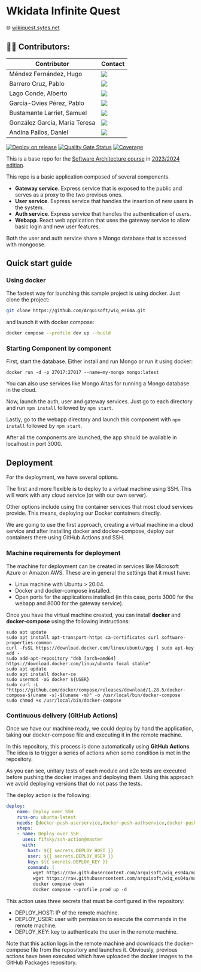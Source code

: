 # Wkidata Infinite Quest
🌐 [wikiquest.sytes.net](http://wikiquest.sytes.net/)
## 👨‍💻 Contributors:

| Contributor | Contact |
| ------------- | ------------- |
| Méndez Fernández, Hugo  | <a href="https://github.com/uo288543"><img src="https://img.shields.io/badge/uo288543-Hugo Méndez-red"></a>  |
| Barrero Cruz, Pablo   | <a href="https://github.com/PBC003"><img src="https://img.shields.io/badge/PBC003-Pablo Barrero-orange"></a>  |
| Lago Conde, Alberto  | <a href="https://github.com/uo288245"><img src="https://img.shields.io/badge/uo288245-Alberto Lago-yellow"></a>  |
| García-Ovies Pérez, Pablo  | <a href="https://github.com/PabloGOP"><img src="https://img.shields.io/badge/PabloGOP-Pablo García Ovies-green"></a>  |
| Bustamante Larriet, Samuel  | <a href="https://github.com/uo289689"><img src="https://img.shields.io/badge/uo289689-Samuel Bustamante-cyan"></a>  |
| González García, María Teresa  | <a href="https://github.com/uo288347"><img src="https://img.shields.io/badge/uo288347-María Teresa González-blue"></a>  |
| Andina Pailos, Daniel  | <a href="https://github.com/and1na"><img src="https://img.shields.io/badge/and1na-Daniel Andina-violet"></a>  |


[![Deploy on release](https://github.com/Arquisoft/wiq_es04a/actions/workflows/release.yml/badge.svg)](https://github.com/Arquisoft/wiq_es04a/actions/workflows/release.yml)
[![Quality Gate Status](https://sonarcloud.io/api/project_badges/measure?project=Arquisoft_wiq_es04a&metric=alert_status)](https://sonarcloud.io/summary/new_code?id=Arquisoft_wiq_es04a)
[![Coverage](https://sonarcloud.io/api/project_badges/measure?project=Arquisoft_wiq_es04a&metric=coverage)](https://sonarcloud.io/summary/new_code?id=Arquisoft_wiq_es04a)

This is a base repo for the [Software Architecture course](http://arquisoft.github.io/) in [2023/2024 edition](https://arquisoft.github.io/course2324.html). 

This repo is a basic application composed of several components.

- **Gateway service**. Express service that is exposed to the public and serves as a proxy to the two previous ones.
- **User service**. Express service that handles the insertion of new users in the system.
- **Auth service**. Express service that handles the authentication of users.
- **Webapp**. React web application that uses the gateway service to allow basic login and new user features.

Both the user and auth service share a Mongo database that is accessed with mongoose.

## Quick start guide

### Using docker

The fastest way for launching this sample project is using docker. Just clone the project:

```sh
git clone https://github.com/Arquisoft/wiq_es04a.git
```

and launch it with docker compose:

```sh
docker compose --profile dev up --build
```

### Starting Component by component

First, start the database. Either install and run Mongo or run it using docker:

```docker run -d -p 27017:27017 --name=my-mongo mongo:latest```

You can also use services like Mongo Altas for running a Mongo database in the cloud.

Now, launch the auth, user and gateway services. Just go to each directory and run `npm install` followed by `npm start`.

Lastly, go to the webapp directory and launch this component with `npm install` followed by `npm start`.

After all the components are launched, the app should be available in localhost in port 3000.

## Deployment

For the deployment, we have several options. 

The first and more flexible is to deploy to a virtual machine using SSH. This will work with any cloud service (or with our own server). 

Other options include using the container services that most cloud services provide. This means, deploying our Docker containers directly. 

We are going to use the first approach, creating a virtual machine in a cloud service and after installing docker and docker-compose, deploy our containers there using GitHub Actions and SSH.

### Machine requirements for deployment

The machine for deployment can be created in services like Microsoft Azure or Amazon AWS. These are in general the settings that it must have:

- Linux machine with Ubuntu > 20.04.
- Docker and docker-compose installed.
- Open ports for the applications installed (in this case, ports 3000 for the webapp and 8000 for the gateway service).

Once you have the virtual machine created, you can install **docker** and **docker-compose** using the following instructions:

```ssh
sudo apt update
sudo apt install apt-transport-https ca-certificates curl software-properties-common
curl -fsSL https://download.docker.com/linux/ubuntu/gpg | sudo apt-key add -
sudo add-apt-repository "deb [arch=amd64] https://download.docker.com/linux/ubuntu focal stable"
sudo apt update
sudo apt install docker-ce
sudo usermod -aG docker ${USER}
sudo curl -L "https://github.com/docker/compose/releases/download/1.28.5/docker-compose-$(uname -s)-$(uname -m)" -o /usr/local/bin/docker-compose
sudo chmod +x /usr/local/bin/docker-compose
```

### Continuous delivery (GitHub Actions)

Once we have our machine ready, we could deploy by hand the application, taking our docker-compose file and executing it in the remote machine. 

In this repository, this process is done automatically using **GitHub Actions**. The idea is to trigger a series of actions when some condition is met in the repository. 

As you can see, unitary tests of each module and e2e tests are executed before pushing the docker images and deploying them. Using this approach we avoid deploying versions that do not pass the tests.

The deploy action is the following:

```yml
deploy:
    name: Deploy over SSH
    runs-on: ubuntu-latest
    needs: [docker-push-userservice,docker-push-authservice,docker-push-gatewayservice,docker-push-webapp]
    steps:
    - name: Deploy over SSH
      uses: fifsky/ssh-action@master
      with:
        host: ${{ secrets.DEPLOY_HOST }}
        user: ${{ secrets.DEPLOY_USER }}
        key: ${{ secrets.DEPLOY_KEY }}
        command: |
          wget https://raw.githubusercontent.com/arquisoft/wiq_es04a/master/docker-compose.yml -O docker-compose.yml
          wget https://raw.githubusercontent.com/arquisoft/wiq_es04a/master/.env -O .env
          docker compose down
          docker compose --profile prod up -d
```

This action uses three secrets that must be configured in the repository:
- DEPLOY_HOST: IP of the remote machine.
- DEPLOY_USER: user with permission to execute the commands in the remote machine.
- DEPLOY_KEY: key to authenticate the user in the remote machine.

Note that this action logs in the remote machine and downloads the docker-compose file from the repository and launches it. Obviously, previous actions have been executed which have uploaded the docker images to the GitHub Packages repository.
